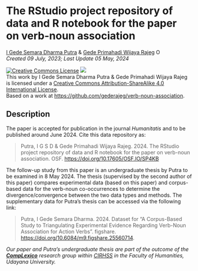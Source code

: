 The RStudio project repository of data and R notebook for the paper on
verb-noun association
================
[I Gede Semara Dharma
Putra](https://www.researchgate.net/profile/I-Gede-Putra-4) & [Gede
Primahadi Wijaya
Rajeg](https://udayananetworking.unud.ac.id/lecturer/880-gede-primahadi-wijaya-rajeg)
<a itemprop="sameAs" content="https://orcid.org/0000-0002-2047-8621" href="https://orcid.org/0000-0002-2047-8621" target="orcid.widget" rel="noopener noreferrer" style="vertical-align:top;"><img src="https://orcid.org/sites/default/files/images/orcid_16x16.png" style="width:1em;margin-right:.5em;" alt="ORCID iD icon"></a>
</br><i>Created 09 July, 2023; Last Update 05 May, 2024</i>

<!-- README.md is generated from README.Rmd. Please edit that file -->
<!-- badges: start -->

<a rel="license" href="http://creativecommons.org/licenses/by-sa/4.0/"><img src="https://i.creativecommons.org/l/by-sa/4.0/88x31.png" alt="Creative Commons License" style="border-width:0"/></a>
[![](https://img.shields.io/badge/doi-10.17605/OSF.IO/SP4KB-lightblue.svg)](https://doi.org/10.17605/OSF.IO/SP4KB)
<br />This <span xmlns:dct="http://purl.org/dc/terms/"
href="http://purl.org/dc/dcmitype/Dataset" rel="dct:type">work</span> by
<span xmlns:cc="http://creativecommons.org/ns#"
property="cc:attributionName">I Gede Semara Dharma Putra & Gede
Primahadi Wijaya Rajeg</span> is licensed under a
<a rel="license" href="http://creativecommons.org/licenses/by-sa/4.0/">Creative
Commons Attribution-ShareAlike 4.0 International License</a>.<br />Based
on a work at
<a xmlns:dct="http://purl.org/dc/terms/" href="https://github.com/gederajeg/verb-noun-association" rel="dct:source">https://github.com/gederajeg/verb-noun-association</a>.

<!-- badges: end -->

## Description

The paper is accepted for publication in the journal *Humanitatis* and
to be published around June 2024. Cite this data repository as:

> Putra, I G S D & Gede Primahadi Wijaya Rajeg. 2024. The RStudio
> project repository of data and R notebook for the paper on verb-noun
> association. OSF. <https://doi.org/10.17605/OSF.IO/SP4KB>

The follow-up study from this paper is an undergraduate thesis by Putra
to be examined in 8 May 2024. The thesis (supervised by the second
author of this paper) compares experimental data (based on this paper)
and corpus-based data for the verb-noun co-occurrences to determine the
divergence/convergence between the two data types and methods. The
supplementary data for Putra’s thesis can be accessed via the following
link:

> Putra, I Gede Semara Dharma. 2024. Dataset for “A Corpus-Based Study
> to Triangulating Experimental Evidence Regarding Verb-Noun Association
> for Action Verbs”. figshare.
> <https://doi.org/10.6084/m9.figshare.25560714>.

*Our paper and Putra’s undergraduate thesis are part of the outcome of
the [**CompLexico**](https://github.com/complexico) research group
within [CIRHSS](https://www.cirhss.org/) in the Faculty of Humanities,
Udayana University.*
